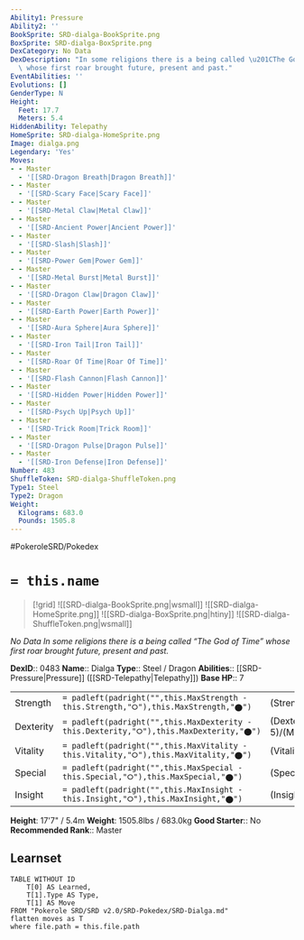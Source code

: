 ```yaml
---
Ability1: Pressure
Ability2: ''
BookSprite: SRD-dialga-BookSprite.png
BoxSprite: SRD-dialga-BoxSprite.png
DexCategory: No Data
DexDescription: "In some religions there is a being called \u201CThe God of Time\u201D\
  \ whose first roar brought future, present and past."
EventAbilities: ''
Evolutions: []
GenderType: N
Height:
  Feet: 17.7
  Meters: 5.4
HiddenAbility: Telepathy
HomeSprite: SRD-dialga-HomeSprite.png
Image: dialga.png
Legendary: 'Yes'
Moves:
- - Master
  - '[[SRD-Dragon Breath|Dragon Breath]]'
- - Master
  - '[[SRD-Scary Face|Scary Face]]'
- - Master
  - '[[SRD-Metal Claw|Metal Claw]]'
- - Master
  - '[[SRD-Ancient Power|Ancient Power]]'
- - Master
  - '[[SRD-Slash|Slash]]'
- - Master
  - '[[SRD-Power Gem|Power Gem]]'
- - Master
  - '[[SRD-Metal Burst|Metal Burst]]'
- - Master
  - '[[SRD-Dragon Claw|Dragon Claw]]'
- - Master
  - '[[SRD-Earth Power|Earth Power]]'
- - Master
  - '[[SRD-Aura Sphere|Aura Sphere]]'
- - Master
  - '[[SRD-Iron Tail|Iron Tail]]'
- - Master
  - '[[SRD-Roar Of Time|Roar Of Time]]'
- - Master
  - '[[SRD-Flash Cannon|Flash Cannon]]'
- - Master
  - '[[SRD-Hidden Power|Hidden Power]]'
- - Master
  - '[[SRD-Psych Up|Psych Up]]'
- - Master
  - '[[SRD-Trick Room|Trick Room]]'
- - Master
  - '[[SRD-Dragon Pulse|Dragon Pulse]]'
- - Master
  - '[[SRD-Iron Defense|Iron Defense]]'
Number: 483
ShuffleToken: SRD-dialga-ShuffleToken.png
Type1: Steel
Type2: Dragon
Weight:
  Kilograms: 683.0
  Pounds: 1505.8
---
```


#PokeroleSRD/Pokedex

# `= this.name`

> [!grid]
> ![[SRD-dialga-BookSprite.png|wsmall]]
> ![[SRD-dialga-HomeSprite.png]]
> ![[SRD-dialga-BoxSprite.png|htiny]]
> ![[SRD-dialga-ShuffleToken.png|wsmall]]


*No Data*
*In some religions there is a being called “The God of Time” whose first roar brought future, present and past.*

**DexID**:: 0483
**Name**:: Dialga
**Type**:: Steel / Dragon
**Abilities**:: [[SRD-Pressure|Pressure]] ([[SRD-Telepathy|Telepathy]])
**Base HP**:: 7

|           |                                                                                        |                                          |
| --------- | -------------------------------------------------------------------------------------- | ---------------------------------------- |
| Strength  | `= padleft(padright("",this.MaxStrength - this.Strength,"⭘"),this.MaxStrength,"⬤")`    | (Strength::7)/(MaxStrength::7)   |
| Dexterity | `= padleft(padright("",this.MaxDexterity - this.Dexterity,"⭘"),this.MaxDexterity,"⬤")` | (Dexterity:: 5)/(MaxDexterity::5) |
| Vitality  | `= padleft(padright("",this.MaxVitality - this.Vitality,"⭘"),this.MaxVitality,"⬤")`    | (Vitality::7)/(MaxVitality::7)   |
| Special   | `= padleft(padright("",this.MaxSpecial - this.Special,"⭘"),this.MaxSpecial,"⬤")`       | (Special::8)/(MaxSpecial::8)     |
| Insight   | `= padleft(padright("",this.MaxInsight - this.Insight,"⭘"),this.MaxInsight,"⬤")`       | (Insight::6)/(MaxInsight::6)     |

**Height**: 17'7" / 5.4m
**Weight**: 1505.8lbs / 683.0kg
**Good Starter**:: No
**Recommended Rank**:: Master

## Learnset

```dataview
TABLE WITHOUT ID
    T[0] AS Learned,
    T[1].Type AS Type,
    T[1] AS Move
FROM "Pokerole SRD/SRD v2.0/SRD-Pokedex/SRD-Dialga.md"
flatten moves as T
where file.path = this.file.path
```
